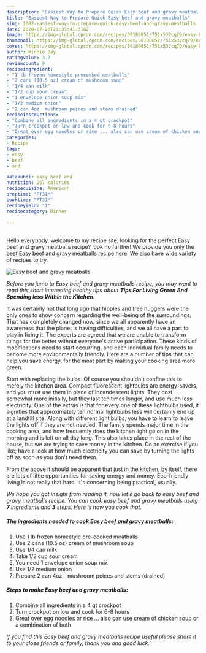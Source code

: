 ```yaml
---
description: "Easiest Way to Prepare Quick Easy beef and gravy meatballs"
title: "Easiest Way to Prepare Quick Easy beef and gravy meatballs"
slug: 1082-easiest-way-to-prepare-quick-easy-beef-and-gravy-meatballs
date: 2020-07-26T21:33:41.316Z
image: https://img-global.cpcdn.com/recipes/50180851/751x532cq70/easy-beef-and-gravy-meatballs-recipe-main-photo.jpg
thumbnail: https://img-global.cpcdn.com/recipes/50180851/751x532cq70/easy-beef-and-gravy-meatballs-recipe-main-photo.jpg
cover: https://img-global.cpcdn.com/recipes/50180851/751x532cq70/easy-beef-and-gravy-meatballs-recipe-main-photo.jpg
author: Winnie Day
ratingvalue: 3.7
reviewcount: 9
recipeingredient:
- "1 lb frozen homestyle precooked meatballs"
- "2 cans (10.5 oz) cream of mushroom soup"
- "1/4 can milk"
- "1/2 cup sour cream"
- "1 envelope onion soup mix"
- "1/2 medium onion"
- "2 can 4oz  mushroom peices and stems drained"
recipeinstructions:
- "Combine all ingredients in a 4 qt crockpot"
- "Turn crockpot on low and cook for 6-8 hours"
- "Great over egg noodles or rice ... also can use cream of chicken soup or a combination of both"
categories:
- Recipe
tags:
- easy
- beef
- and

katakunci: easy beef and 
nutrition: 267 calories
recipecuisine: American
preptime: "PT31M"
cooktime: "PT31M"
recipeyield: "1"
recipecategory: Dinner

---
```

<br>
Hello everybody, welcome to my recipe site, looking for the perfect Easy beef and gravy meatballs recipe? look no further! We provide you only the best Easy beef and gravy meatballs recipe here. We also have wide variety of recipes to try.
<br>


![Easy beef and gravy meatballs](https://img-global.cpcdn.com/recipes/50180851/751x532cq70/easy-beef-and-gravy-meatballs-recipe-main-photo.jpg)

<i>Before you jump to Easy beef and gravy meatballs recipe, you may want to read this short interesting healthy tips about 
<strong>Tips For Living Green And Spending less Within the Kitchen</strong>.</i>
</br>

It was certainly not that long ago that hippies and tree huggers were the only ones to show concern regarding the well-being of the surroundings. That has completely changed now, since we all apparently have an awareness that the planet is having difficulties, and we all have a part to play in fixing it. The experts are agreed that we are unable to transform things for the better without everyone's active participation. These kinds of modifications need to start occurring, and each individual family needs to become more environmentally friendly. Here are a number of tips that can help you save energy, for the most part by making your cooking area more green.

Start with replacing the bulbs. Of course you shouldn't confine this to merely the kitchen area. Compact fluorescent lightbulbs are energy-savers, and you must use them in place of incandescent lights. They cost somewhat more initially, but they last ten times longer, and use much less electricity. One of the extras is that for every one of these lightbulbs used, it signifies that approximately ten normal lightbulbs less will certainly end up at a landfill site. Along with different light bulbs, you have to learn to leave the lights off if they are not needed. The family spends major time in the cooking area, and how frequently does the kitchen light go on in the morning and is left on all day long. This also takes place in the rest of the house, but we are trying to save money in the kitchen. Do an exercise if you like; have a look at how much electricity you can save by turning the lights off as soon as you don't need them.

From the above it should be apparent that just in the kitchen, by itself, there are lots of little opportunities for saving energy and money. Eco-friendly living is not really that hard. It's concerning being practical, usually.


<i>We hope you got insight from reading it, now let's go back to easy beef and gravy meatballs recipe. You can cook easy beef and gravy meatballs using <strong>7</strong> ingredients and <strong>3</strong> steps. Here is how you cook that.
</i>

##### The ingredients needed to cook Easy beef and gravy meatballs:

1. Use 1 lb frozen homestyle pre-cooked meatballs
1. Use 2 cans (10.5 oz) cream of mushroom soup
1. Use 1/4 can milk
1. Take 1/2 cup sour cream
1. You need 1 envelope onion soup mix
1. Use 1/2 medium onion
1. Prepare 2 can 4oz - mushroom peices and stems (drained)


##### Steps to make Easy beef and gravy meatballs:

1. Combine all ingredients in a 4 qt crockpot
1. Turn crockpot on low and cook for 6-8 hours
1. Great over egg noodles or rice ... also can use cream of chicken soup or a combination of both


<i>If you find this Easy beef and gravy meatballs recipe useful please share it to your close friends or family, thank you and good luck.</i>
